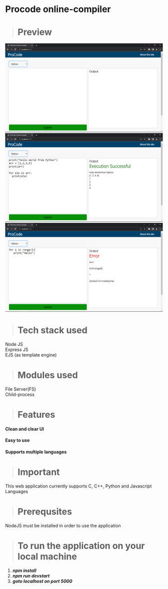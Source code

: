 # Procode online-compiler
> # Preview
![](online%20compiler%20image-1.PNG)
![](online%20compiler%20image-2.PNG)
![](online%20compiler%20image-3.PNG)

> # Tech stack used
Node JS\
Express JS\
EJS (as template engine)
> # Modules used
 File Server(FS)\
 Child-process
 
 > # Features
#### Clean and clear UI
#### Easy to use
#### Supports multiple languages

> # Important
This web application currently supports C, C++, Python and Javascript Languages

> # Prerequsites
NodeJS must be installed in order to use the application

> # To run the application on your local machine 
1) **_npm install_**
2) **_npm run devstart_**
3) **_goto localhost on port 5000_**
